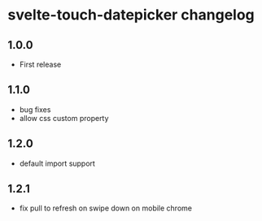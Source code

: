 # svelte-touch-datepicker changelog

## 1.0.0

* First release

## 1.1.0

* bug fixes
* allow css custom property

## 1.2.0

* default import support

## 1.2.1

* fix pull to refresh on swipe down on mobile chrome